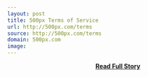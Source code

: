 ```yaml
---
layout: post
title: 500px Terms of Service
url: http://500px.com/terms
source: http://500px.com/terms
domain: 500px.com
image: 
---
```


<p></p>
<center><p><a href="http://500px.com/terms" style='padding:25px; font-sze:18px; font-weight: bold;'>Read Full Story</a></p></center>
